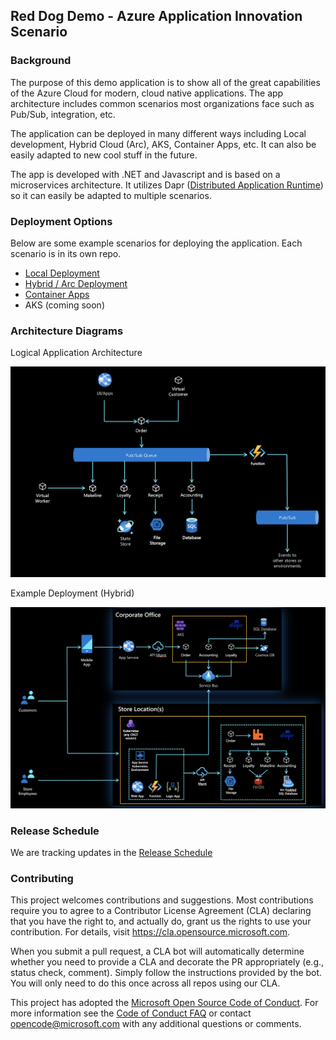 ## Red Dog Demo - Azure Application Innovation Scenario

### Background

The purpose of this demo application is to show all of the great capabilities of the Azure Cloud for modern, cloud native applications. The app architecture includes common scenarios most organizations face such as Pub/Sub, integration, etc. 

The application can be deployed in many different ways including Local development, Hybrid Cloud (Arc), AKS, Container Apps, etc. It can also be easily adapted to new cool stuff in the future. 

The app is developed with .NET and Javascript and is based on a microservices architecture. It utilizes Dapr ([Distributed Application Runtime](https://dapr.io)) so it can easily be adapted to multiple scenarios. 

### Deployment Options

Below are some example scenarios for deploying the application. Each scenario is in its own repo.

* [Local Deployment](docs/local-dev.md)
* [Hybrid / Arc Deployment](https://github.com/Azure/reddog-hybrid-arc)
* [Container Apps](https://github.com/Azure/reddog-containerapps)
* AKS (coming soon)

### Architecture Diagrams

Logical Application Architecture

![Logical Application Architecture Diagram](assets/architecture.png)

Example Deployment (Hybrid)

![Example Deployment (Hybrid)](assets/hybrid.png)

### Release Schedule

We are tracking updates in the [Release Schedule](docs/releases.md)

### Contributing

This project welcomes contributions and suggestions.  Most contributions require you to agree to a
Contributor License Agreement (CLA) declaring that you have the right to, and actually do, grant us
the rights to use your contribution. For details, visit https://cla.opensource.microsoft.com.

When you submit a pull request, a CLA bot will automatically determine whether you need to provide
a CLA and decorate the PR appropriately (e.g., status check, comment). Simply follow the instructions
provided by the bot. You will only need to do this once across all repos using our CLA.

This project has adopted the [Microsoft Open Source Code of Conduct](https://opensource.microsoft.com/codeofconduct/).
For more information see the [Code of Conduct FAQ](https://opensource.microsoft.com/codeofconduct/faq/) or
contact [opencode@microsoft.com](mailto:opencode@microsoft.com) with any additional questions or comments.
